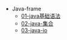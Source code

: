 * Java-frame
  * [01-java基础语法](java/java-base/01-java-基础语法/_sidebar.md)
  * [02-java-集合](java/java-base/02-java-集合/_sidebar.md)
  * [03-java-io](java/java-base/03-java-io/_sidebar.md)
